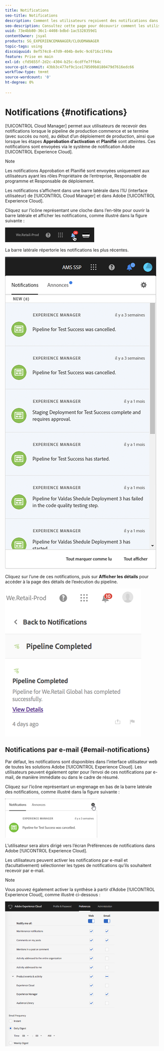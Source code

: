 ```yaml
---
title: Notifications
seo-title: Notifications
description: Comment les utilisateurs reçoivent des notifications dans AEM Cloud Manager
seo-description: Consultez cette page pour découvrir comment les utilisateurs reçoivent des notifications lorsqu’un pipeline démarre et se termine, avec succès ou non, dans AEM Cloud Manager.
uuid: 73e4bb80-36c1-4408-bdbd-1ac5328359d1
contentOwner: jsyal
products: SG_EXPERIENCEMANAGER/CLOUDMANAGER
topic-tags: using
discoiquuid: 8ef574c8-47d9-404b-8e9c-9c6716c1f49a
feature: Prise en main
exl-id: cfd5655f-2d2c-4304-b25c-6cdffe7ff64c
source-git-commit: 43bb3c477ef9c1ce178509b8180479d7616edc66
workflow-type: tm+mt
source-wordcount: '0'
ht-degree: 0%

---
```


# Notifications {#notifications}

[!UICONTROL Cloud Manager] permet aux utilisateurs de recevoir des notifications lorsque le pipeline de production commence et se termine (avec succès ou non), au début d’un déploiement de production, ainsi que lorsque les étapes **Approbation d’activation** et **Planifié** sont atteintes. Ces notifications sont envoyées via le système de notification Adobe [!UICONTROL Experience Cloud].

>[!NOTE]
>
>Les notifications Approbation et Planifié sont envoyées uniquement aux utilisateurs ayant les rôles Propriétaire de l’entreprise, Responsable de programme et Responsable de déploiement.

Les notifications s’affichent dans une barre latérale dans l’IU (interface utilisateur) de [!UICONTROL Cloud Manager] et dans Adobe [!UICONTROL Experience Cloud].

Cliquez sur l’icône représentant une cloche dans l’en-tête pour ouvrir la barre latérale et afficher les notifications, comme illustré dans la figure suivante :

![](assets/image2018-7-12_11-52-40.png)

La barre latérale répertorie les notifications les plus récentes.

![](assets/screen_shot_2018-07-20at91406pm.png)

Cliquez sur l’une de ces notifications, puis sur **Afficher les détails** pour accéder à la page des détails de l’exécution du pipeline.

![](assets/screen_shot_2018-08-14at43503pm.png)

## Notifications par e-mail {#email-notifications}

Par défaut, les notifications sont disponibles dans l’interface utilisateur web de toutes les solutions Adobe [!UICONTROL Experience Cloud]. Les utilisateurs peuvent également opter pour l’envoi de ces notifications par e-mail, de manière immédiate ou dans le cadre de résumé.

Cliquez sur l’icône représentant un engrenage en bas de la barre latérale des notifications, comme illustré dans la figure suivante :

![](assets/image2018-7-12_12-8-19.png)

L’utilisateur sera alors dirigé vers l’écran Préférences de notifications dans Adobe [!UICONTROL Experience Cloud].

Les utilisateurs peuvent activer les notifications par e-mail et (facultativement) sélectionner les types de notifications qu’ils souhaitent recevoir par e-mail.

>[!NOTE]
>
>Vous pouvez également activer la synthèse à partir d’Adobe [!UICONTROL Experience Cloud], comme illustré ci-dessous :

![](assets/image2018-7-12_12-10-51.png)
